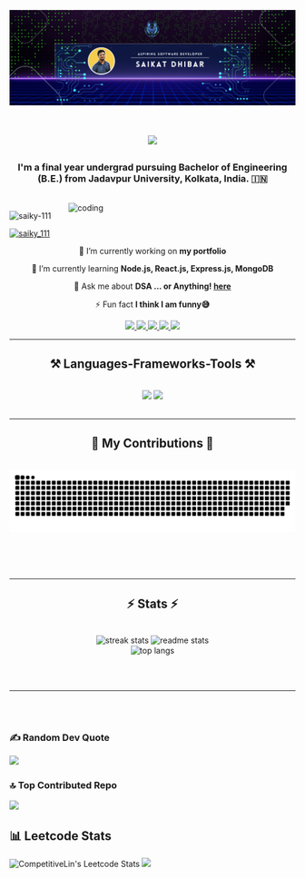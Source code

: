 ![logo](https://github.com/saiky-111/saiky-111/blob/main/ASPIRING%20SOFTware%20DEVELOPER.png)

<h1 align="center">
    <img src="https://readme-typing-svg.herokuapp.com/?font=Righteous&size=35&center=true&vCenter=true&width=500&height=70&duration=4000&lines=Hi+There!+👋;+I'm+Saikat+Dhibar!;" />
</h1>

<h3 align="center">I'm a final year undergrad pursuing Bachelor of Engineering (B.E.) from Jadavpur University, Kolkata, India. 🇮🇳</h3>

<br/>

<img align="right" alt="coding" width="400" src="https://user-images.githubusercontent.com/55389276/140866485-8fb1c876-9a8f-4d6a-98dc-08c4981eaf70.gif">

<p align="left"> <img src="https://komarev.com/ghpvc/?username=saiky-111&label=Profile%20views&color=0e75b6&style=flat" alt="saiky-111" /> </p>

<p align="left"> <a href="https://twitter.com/saiky_111" target="blank"><img src="https://img.shields.io/twitter/follow/saiky_111?logo=twitter&style=for-the-badge" alt="saiky_111" /></a> </p>

<div align="center">
 
 🔭 I’m currently working on **my portfolio**

 🌱 I’m currently learning **Node.js, React.js, Express.js, MongoDB**

💬 Ask me about **DSA ... or Anything! [here](https://github.com/saiky-111/saiky-111/issues)**

⚡ Fun fact **I think I am funny😅**

 </div>
 
<div align="center"> 
  <a href="mailto:saikat111dhibar@gmail.com">
    <img src="https://img.shields.io/badge/Gmail-333333?style=for-the-badge&logo=gmail&logoColor=red" />
  </a>
  <a href="https://linkedin.com/in/saiky111" target="_blank">
    <img src="https://img.shields.io/badge/LinkedIn-0077B5?style=for-the-badge&logo=linkedin&logoColor=white" target="_blank" />
  </a>
  <a href="https://salesp07.github.io" target="_blank">
     <img src="https://img.shields.io/badge/Portfolio-FF5722?style=for-the-badge&logo=todoist&logoColor=white" target="_blank" /> <!-- sqlite, safari, google-chrome are other good icon options -->
  </a>
     <a href="https://instagram.com/saiky_111" target="_blank">
     <img src="https://img.shields.io/badge/Portfolio-FF5722?style=for-the-badge&logo=todoist&logoColor=white" target="_blank" /> <!-- sqlite, safari, google-chrome are other good icon options -->
  </a>
     <a href="https://fb.com/saikat.dhibar.5015" target="_blank">
     <img src="https://img.shields.io/badge/Portfolio-FF5722?style=for-the-badge&logo=todoist&logoColor=white" target="_blank" /> <!-- sqlite, safari, google-chrome are other good icon options -->
  </a>
</div>

 <hr/>
 
<h2 align="center">⚒️ Languages-Frameworks-Tools ⚒️</h2>
<br/>
<div align="center">
    <img src="https://skillicons.dev/icons?i=react,bootstrap,mui,html,css,vscode,github,figma,tailwind,git,r" />
    <img src="https://skillicons.dev/icons?i=nodejs,python,javascript,typescript,express,firebase,mongodb,c,java,nextjs,mysql,flask" /><br>
</div>

<br/>
<hr/>

<div align="center">
  <h2>🐍 My Contributions 🐍</h2>
  <br>
  <img alt="snake eating my contributions" src="https://raw.githubusercontent.com/saiky-111/saiky-111/output/github-contribution-grid-snake.svg" />
  
  <br/><br/><br/>
</div>

<hr/>

<h2 align="center">⚡ Stats ⚡</h2>
<br>
<div align=center>
    <img width=390 src="https://github-readme-streak-stats-salesp07.vercel.app/?user=saiky-111&count_private=true&theme=react&border_radius=10" alt="streak stats"/>
    <img width=390 src="https://github-readme-stats.vercel.app/api?username=saiky-111&count_private=true&show_icons=true&theme=react&rank_icon=github&border_radius=10" alt="readme stats" />
  <br/>
 <img width=325 align="center" src="https://github-readme-stats.vercel.app/api/top-langs/?username=saiky-111&hide=HTML&langs_count=8&layout=compact&theme=react&border_radius=10&size_weight=0.5&count_weight=0.5&exclude_repo=github-readme-stats" alt="top langs" />
</div>

<br/><br/>

<hr/>

<br/>

<br/>

### ✍️ Random Dev Quote
![](https://quotes-github-readme.vercel.app/api?type=horizontal&theme=radical)

### 🔝 Top Contributed Repo
![](https://github-contributor-stats.vercel.app/api?username=saiky-111&limit=5&theme=dark&combine_all_yearly_contributions=true)


## 📊 Leetcode Stats
![CompetitiveLin's Leetcode Stats](https://leetcard.jacoblin.cool/saiky-111?theme=light&font=Noto_Sans&ext=heatmap&site=cn)
![](https://leetcard.jacoblin.cool/saiky_111?theme=dark&ext=heatmap)







<!--[![MasterHead](https://developers.giphy.com/branch/master/static/api-512d36c09662682717108a38bbb5c57d.gif)]
<h1 align="center">Hi 👋, I'm Saikat Dhibar</h1>
<h3 align="center">I'm a final year undergrad pursuing Bachelor of Engineering (B.E.) from Jadavpur University, Kolkata, India.</h3>
<img align="right" alt="Coding" width="400" src="https://camo.githubusercontent.com/5ddf73ad3a205111cf8c686f687fc216c2946a75005718c8da5b837ad9de78c9/68747470733a2f2f7468756d62732e6766796361742e636f6d2f4576696c4e657874446576696c666973682d736d616c6c2e676966">

<p align="left"> <img src="https://komarev.com/ghpvc/?username=saiky-111&label=Profile%20views&color=0e75b6&style=flat" alt="saiky-111" /> </p>

<p align="left"> <a href="https://twitter.com/saiky_111" target="blank"><img src="https://img.shields.io/twitter/follow/saiky_111?logo=twitter&style=for-the-badge" alt="saiky_111" /></a> </p>

- 🔭 I’m currently working on **Honing my DSA skills**

- 🌱 I’m currently learning **MERN Stack**

- 💬 Ask me about **Anything!**

- 📫 How to reach me **saikat111dhibar@gmail.com**

- ⚡ Fun fact **I think I am funny**

<h3 align="left">Connect with me:</h3>
<p align="left">
<a href="https://twitter.com/saiky_111" target="blank"><img align="center" src="https://raw.githubusercontent.com/rahuldkjain/github-profile-readme-generator/master/src/images/icons/Social/twitter.svg" alt="saiky_111" height="30" width="40" /></a>
<a href="https://linkedin.com/in/saiky111" target="blank"><img align="center" src="https://raw.githubusercontent.com/rahuldkjain/github-profile-readme-generator/master/src/images/icons/Social/linked-in-alt.svg" alt="saiky111" height="30" width="40" /></a>
<a href="https://fb.com/saikat.dhibar.5015" target="blank"><img align="center" src="https://raw.githubusercontent.com/rahuldkjain/github-profile-readme-generator/master/src/images/icons/Social/facebook.svg" alt="saikat.dhibar.5015" height="30" width="40" /></a>
<a href="https://instagram.com/saiky_111" target="blank"><img align="center" src="https://raw.githubusercontent.com/rahuldkjain/github-profile-readme-generator/master/src/images/icons/Social/instagram.svg" alt="saiky_111" height="30" width="40" /></a>
</p>

<h3 align="left">Languages and Tools:</h3>
<p align="left"> <a href="https://www.cprogramming.com/" target="_blank" rel="noreferrer"> <img src="https://raw.githubusercontent.com/devicons/devicon/master/icons/c/c-original.svg" alt="c" width="40" height="40"/> </a> <a href="https://www.w3schools.com/cpp/" target="_blank" rel="noreferrer"> <img src="https://raw.githubusercontent.com/devicons/devicon/master/icons/cplusplus/cplusplus-original.svg" alt="cplusplus" width="40" height="40"/> </a> <a href="https://www.w3schools.com/css/" target="_blank" rel="noreferrer"> <img src="https://raw.githubusercontent.com/devicons/devicon/master/icons/css3/css3-original-wordmark.svg" alt="css3" width="40" height="40"/> </a> <a href="https://www.w3.org/html/" target="_blank" rel="noreferrer"> <img src="https://raw.githubusercontent.com/devicons/devicon/master/icons/html5/html5-original-wordmark.svg" alt="html5" width="40" height="40"/> </a> <a href="https://developer.mozilla.org/en-US/docs/Web/JavaScript" target="_blank" rel="noreferrer"> <img src="https://raw.githubusercontent.com/devicons/devicon/master/icons/javascript/javascript-original.svg" alt="javascript" width="40" height="40"/> </a> <a href="https://www.mongodb.com/" target="_blank" rel="noreferrer"> <img src="https://raw.githubusercontent.com/devicons/devicon/master/icons/mongodb/mongodb-original-wordmark.svg" alt="mongodb" width="40" height="40"/> </a> <a href="https://nodejs.org" target="_blank" rel="noreferrer"> <img src="https://raw.githubusercontent.com/devicons/devicon/master/icons/nodejs/nodejs-original-wordmark.svg" alt="nodejs" width="40" height="40"/> </a> <a href="https://www.python.org" target="_blank" rel="noreferrer"> <img src="https://raw.githubusercontent.com/devicons/devicon/master/icons/python/python-original.svg" alt="python" width="40" height="40"/> </a> <a href="https://reactjs.org/" target="_blank" rel="noreferrer"> <img src="https://raw.githubusercontent.com/devicons/devicon/master/icons/react/react-original-wordmark.svg" alt="react" width="40" height="40"/> </a> </p>

<p><img align="left" src="https://github-readme-stats.vercel.app/api/top-langs?username=saiky-111&show_icons=true&locale=en&layout=compact" alt="saiky-111" /></p>

<p>&nbsp;<img align="center" src="https://github-readme-stats.vercel.app/api?username=saiky-111&show_icons=true&locale=en" alt="saiky-111" /></p>

<p><img align="center" src="https://github-readme-streak-stats.herokuapp.com/?user=saiky-111&" alt="saiky-111" /></p>

## 🏆 GitHub Trophies
![](https://github-profile-trophy.vercel.app/?username=saiky-111&theme=onedark&no-frame=false&no-bg=false&margin-w=4)

### ✍️ Random Dev Quote
![](https://quotes-github-readme.vercel.app/api?type=horizontal&theme=radical)

### 🔝 Top Contributed Repo
![](https://github-contributor-stats.vercel.app/api?username=saiky-111&limit=5&theme=dark&combine_all_yearly_contributions=true)

### 😂 Random Dev Meme
<img src="https://rm.up.railway.app/" width="512px"/>

## 📊 Leetcode Stats
![CompetitiveLin's Leetcode Stats](https://leetcard.jacoblin.cool/saiky-111?theme=light&font=Noto_Sans&ext=heatmap&site=cn)

## 🐍 Github Contributions
![snake gif](https://github.com/saiky-111/saiky-111/raw/main/dist/github-contribution-grid-snake.gif)

